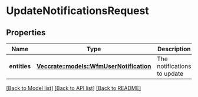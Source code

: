 # UpdateNotificationsRequest

## Properties

Name | Type | Description | Notes
------------ | ------------- | ------------- | -------------
**entities** | [**Vec<crate::models::WfmUserNotification>**](WfmUserNotification.md) | The notifications to update | 

[[Back to Model list]](../README.md#documentation-for-models) [[Back to API list]](../README.md#documentation-for-api-endpoints) [[Back to README]](../README.md)


